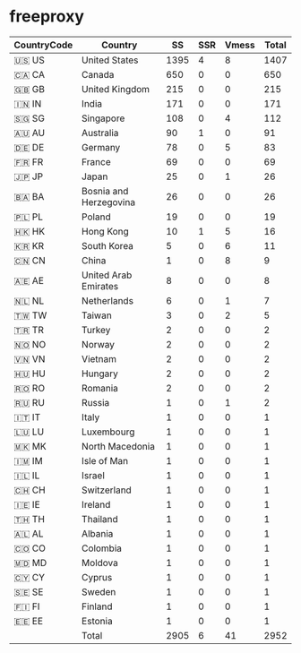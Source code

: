 # freeproxy

|CountryCode|Country|SS|SSR|Vmess|Total|
|  ----  | ----  |  ----  | ----  |  ----  | ----  |
|🇺🇸 US|United States|1395|4|8|1407|
|🇨🇦 CA|Canada|650|0|0|650|
|🇬🇧 GB|United Kingdom|215|0|0|215|
|🇮🇳 IN|India|171|0|0|171|
|🇸🇬 SG|Singapore|108|0|4|112|
|🇦🇺 AU|Australia|90|1|0|91|
|🇩🇪 DE|Germany|78|0|5|83|
|🇫🇷 FR|France|69|0|0|69|
|🇯🇵 JP|Japan|25|0|1|26|
|🇧🇦 BA|Bosnia and Herzegovina|26|0|0|26|
|🇵🇱 PL|Poland|19|0|0|19|
|🇭🇰 HK|Hong Kong|10|1|5|16|
|🇰🇷 KR|South Korea|5|0|6|11|
|🇨🇳 CN|China|1|0|8|9|
|🇦🇪 AE|United Arab Emirates|8|0|0|8|
|🇳🇱 NL|Netherlands|6|0|1|7|
|🇹🇼 TW|Taiwan|3|0|2|5|
|🇹🇷 TR|Turkey|2|0|0|2|
|🇳🇴 NO|Norway|2|0|0|2|
|🇻🇳 VN|Vietnam|2|0|0|2|
|🇭🇺 HU|Hungary|2|0|0|2|
|🇷🇴 RO|Romania|2|0|0|2|
|🇷🇺 RU|Russia|1|0|1|2|
|🇮🇹 IT|Italy|1|0|0|1|
|🇱🇺 LU|Luxembourg|1|0|0|1|
|🇲🇰 MK|North Macedonia|1|0|0|1|
|🇮🇲 IM|Isle of Man|1|0|0|1|
|🇮🇱 IL|Israel|1|0|0|1|
|🇨🇭 CH|Switzerland|1|0|0|1|
|🇮🇪 IE|Ireland|1|0|0|1|
|🇹🇭 TH|Thailand|1|0|0|1|
|🇦🇱 AL|Albania|1|0|0|1|
|🇨🇴 CO|Colombia|1|0|0|1|
|🇲🇩 MD|Moldova|1|0|0|1|
|🇨🇾 CY|Cyprus|1|0|0|1|
|🇸🇪 SE|Sweden|1|0|0|1|
|🇫🇮 FI|Finland|1|0|0|1|
|🇪🇪 EE|Estonia|1|0|0|1|
||Total|2905|6|41|2952|
